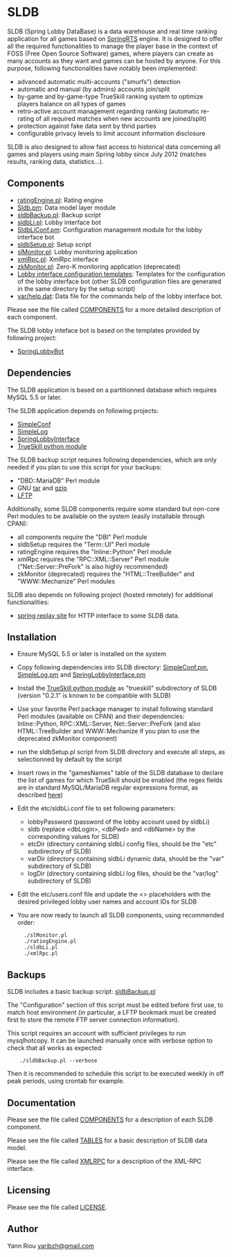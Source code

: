 SLDB
====
SLDB (Spring Lobby DataBase) is a data warehouse and real time ranking
application for all games based on [SpringRTS](http://springrts.com/) engine. It
is designed to offer all the required functionalities to manage the player base
in the context of FOSS (Free Open Source Software) games, where players can
create as many accounts as they want and games can be hosted by anyone. For
this purpose, following functionalities have notably been implemented:
* advanced automatic multi-accounts ("smurfs") detection
* automatic and manual (by admins) accounts join/split
* by-game and by-game-type TrueSkill ranking system to optimize players balance
  on all types of games
* retro-active account management regarding ranking (automatic re-rating of all
  required matches when new accounts are joined/split)
* protection against fake data sent by thrid parties
* configurable privacy levels to limit account information disclosure

SLDB is also designed to allow fast access to historical data concerning all
games and players using main Spring lobby since July 2012 (matches results,
ranking data, statistics...).

Components
----------
* [ratingEngine.pl](ratingEngine.pl): Rating engine
* [Sldb.pm](Sldb.pm): Data model layer module
* [sldbBackup.pl](sldbBackup.pl): Backup script
* [sldbLi.pl](sldbLi.pl): Lobby interface bot
* [SldbLiConf.pm](SldbLiConf.pm): Configuration management module for the lobby
  interface bot
* [sldbSetup.pl](sldbSetup.pl): Setup script
* [slMonitor.pl](slMonitor.pl): Lobby monitoring application
* [xmlRpc.pl](xmlRpc.pl): XmlRpc interface
* [zkMonitor.pl](zkMonitor.pl): Zero-K monitoring application (deprecated)
* [Lobby interface configuration templates](etc): Templates for the
  configuration of the lobby interface bot (other SLDB configuration files are
  generated in the same directory by the setup script)
* [var/help.dat](var/help.dat): Data file for the commands help of the lobby
  interface bot.

Please see the file called [COMPONENTS](COMPONENTS) for a more detailed
description of each component.

The SLDB lobby inteface bot is based on the templates provided by following project:
* [SpringLobbyBot](https://github.com/Yaribz/SpringLobbyBot)

Dependencies
------------
The SLDB application is based on a partitionned database which requires MySQL
5.5 or later.

The SLDB application depends on following projects:
* [SimpleConf](https://github.com/Yaribz/SimpleConf)
* [SimpleLog](https://github.com/Yaribz/SimpleLog)
* [SpringLobbyInterface](https://github.com/Yaribz/SpringLobbyInterface)
* [TrueSkill python module](https://github.com/sublee/trueskill)

The SLDB backup script requires following dependencies, which are only needed if
you plan to use this script for your backups:
* "DBD::MariaDB" Perl module
* GNU [tar](http://www.gnu.org/software/tar/) and
  [gzip](http://www.gnu.org/software/gzip/)
* [LFTP](http://lftp.yar.ru/)

Additionally, some SLDB components require some standard but non-core Perl
modules to be available on the system (easily installable through CPAN):
* all components require the "DBI" Perl module
* sldbSetup requires the "Term::UI" Perl module
* ratingEngine requires the "Inline::Python" Perl module
* xmlRpc requires the "RPC::XML::Server" Perl module ("Net::Server::PreFork" is
  also highly recommended)
* zkMonitor (deprecated) requires the "HTML::TreeBuilder" and "WWW::Mechanize" 
  Perl modules

SLDB also depends on following project (hosted remotely) for additional
functionalities:
* [spring replay site](https://github.com/dansan/spring-replay-site) for HTTP
  interface to some SLDB data.

Installation
------------
* Ensure MySQL 5.5 or later is installed on the system
* Copy following dependencies into SLDB directory:
  [SimpleConf.pm](https://raw.github.com/Yaribz/SimpleConf/master/SimpleConf.pm),
  [SimpleLog.pm](https://raw.github.com/Yaribz/SimpleLog/master/SimpleLog.pm) and
  [SpringLobbyInterface.pm](https://raw.github.com/Yaribz/SpringLobbyInterface/master/SpringLobbyInterface.pm)
* Install the [TrueSkill python module](https://github.com/sublee/trueskill) as
  "trueskill" subdirectory of SLDB (version "0.2.1" is known to be compatible
  with SLDB)
* Use your favorite Perl package manager to install following standard Perl
  modules (available on CPAN) and their dependencies: Inline::Python,
  RPC::XML::Server, Net::Server::PreFork (and also HTML::TreeBuilder and 
  WWW::Mechanize if you plan to use the deprecated zkMonitor component)
* run the sldbSetup.pl script from SLDB directory and execute all steps, as
  selectionned by default by the script
* Insert rows in the "gamesNames" table of the SLDB database to declare the 
  list of games for which TrueSkill should be enabled (the regex fields are in 
  standard MySQL/MariaDB regular expressions format, as described 
  [here](https://mariadb.com/kb/en/regular-expressions-overview/))
* Edit the etc/sldbLi.conf file to set following parameters:
  * lobbyPassword (password of the lobby account used by sldbLi)
  * sldb (replace  &lt;dbLogin&gt;, &lt;dbPwd&gt; and &lt;dbName&gt; by the
    corresponding values for SLDB)
  * etcDir (directory containing sldbLi config files, should be the
    "etc" subdirectory of SLDB)
  * varDir (directory containing sldbLi dynamic data, should be the "var"
    subdirectory of SLDB)
  * logDir (directory containing sldbLi log files, should be the "var/log"
    subdirectory of SLDB)
* Edit the etc/users.conf file and update the <> placeholders with the desired
  privileged lobby user names and account IDs for SLDB
* You are now ready to launch all SLDB components, using recommended order:

        ./slMonitor.pl
        ./ratingEngine.pl
        ./sldbLi.pl
        ./xmlRpc.pl

Backups
-------
SLDB includes a basic backup script: [sldbBackup.pl](sldbBackup.pl)

The "Configuration" section of this script must be edited before first use, to
match host environment (in particular, a LFTP bookmark must be created first to
store the remote FTP server connection information).

This script requires an account with sufficient privileges to run mysqlhotcopy.
It can be launched manually once with verbose option to check that all works as
expected:

        ./sldbBackup.pl --verbose

Then it is recommended to schedule this script to be executed weekly in off peak
periods, using crontab for example.

Documentation
-------------
Please see the file called [COMPONENTS](COMPONENTS) for a description of each
SLDB component.

Please see the file called [TABLES](TABLES) for a basic description of SLDB
data model.

Please see the file called [XMLRPC](XMLRPC) for a description of the XML-RPC
interface.

Licensing
---------
Please see the file called [LICENSE](LICENSE).

Author
------
Yann Riou <yaribzh@gmail.com>
